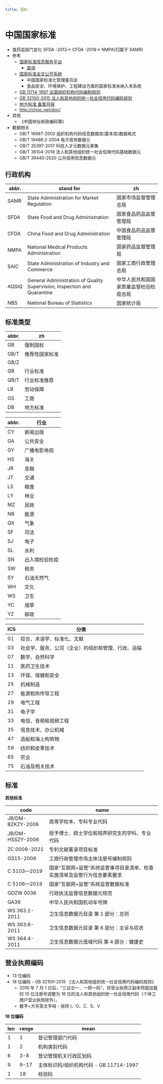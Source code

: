 ```yaml
---
title: 国标
---
```


# 中国国家标准

- 食药监部门变化 SFDA -2013-> CFDA -2018-> NMPA(归属于 SAMR)
- 参考
  - [国家标准信息服务平台](http://std.samr.gov.cn/)
    - [查询](http://std.samr.gov.cn/gb/gbQuery)
  - [国家标准全文公开系统](http://www.gb688.cn/bzgk/gb/index)
    - 中国国家标准化管理委员会
    - 食品安全、环境保护、工程建设方面的国家标准未纳入本系统
  - [GB 11714-1997 全国组织机构代码编制规则](https://zh.wikisource.org/wiki/GB_11714-1997_全国组织机构代码编制规则)
  - [GB 32100-2015 法人和其他组织统一社会信用代码编码规则](https://zh.wikisource.org/wiki/GB_32100-2015_法人和其他组织统一社会信用代码编码规则)
  - [地方标准 备案月报](http://std.sacinfo.org.cn/gnocDb/queryInfo?id=D90F358A24DBB8ED3BAD4413047770FC61179F54B87450A826F58E9482824CBB)
  - http://chisc.net/doc/
- 其他
  - 《中国地址邮政编码簿》
- 数据相关
  - GB/T 16987-2002 组织机构代码信息数据库(基本库)数据格式
  - GB/T 19488.2-2004 电子政务数据元
  - GB/T 35397-2017 科技人才元数据元素集
  - GB/T 36104-2018 法人和其他组织统一社会信用代码基础数据元
  - GB/T 39445-2020 公共信用信息数据元

## 行政机构

| abbr. | stand for                                                                | zh                                     |
| ----- | ------------------------------------------------------------------------ | -------------------------------------- |
| SAMR  | State Administration for Market Regulation                               | 国家市场监督管理总局                   |
| SFDA  | State Food and Drug Administration                                       | 国家食品药品监督管理局                 |
| CFDA  | China Food and Drug Administration                                       | 中国食品药品监督管理局                 |
| NMPA  | National Medical Products Administration                                 | 国家药品监督管理局                     |
| SAIC  | State Administration of Industry and Commerce                            | 国家工商行政管理总局                   |
| AQSIQ | General Administration of Quality Supervision, Inspection and Quarantine | 中华人民共和国国家质量监督检验检疫总局 |
| NBS   | National Bureau of Statistics                                            | 国家统计局                             |

## 标准类型

| abbr. | zh             |
| ----- | -------------- |
| GB    | 强制国标       |
| GB/T  | 推荐性国家标准 |
| GB/Z  |                |
| QB    | 行业标准       |
| QB/T  | 行业标准推荐   |
| LB    | 劳动保障       |
| GS    | 工商           |
| DB    | 地方标准       |

| abbr. | 行业           |
| ----- | -------------- |
| CY    | 新闻出版       |
| GA    | 公共安全       |
| GY    | 广播电影电视   |
| HS    | 海关           |
| JR    | 金融           |
| JT    | 交通           |
| LS    | 粮食           |
| LY    | 林业           |
| MZ    | 民政           |
| NB    | 能源           |
| QX    | 气象           |
| SF    | 司法           |
| SJ    | 电子           |
| SL    | 水利           |
| SN    | 出入境检验检疫 |
| SW    | 税务           |
| SY    | 石油天然气     |
| WH    | 文化           |
| WS    | 卫生           |
| YC    | 烟草           |
| YZ    | 邮政           |

| ICS | 分类                                               |
| --- | -------------------------------------------------- |
| 01  | 综合、术语学、标准化、文献                         |
| 03  | 社会学、服务、公司（企业）的组织和管理、行政、运输 |
| 07  | 数学、自然科学                                     |
| 11  | 医药卫生技术                                       |
| 13  | 环保、保健和安全                                   |
| 25  | 机械制造                                           |
| 27  | 能源和热传导工程                                   |
| 29  | 电气工程                                           |
| 31  | 电子学                                             |
| 33  | 电信、音频和视频工程                               |
| 35  | 信息技术、办公机械                                 |
| 47  | 造船和海上构筑物                                   |
| 59  | 纺织和皮革技术                                     |
| 65  | 农业                                               |
| 75  | 石油及相关技术                                     |

## 标准

**其他标准**

| code             | name                                                                      |
| ---------------- | ------------------------------------------------------------------------- |
| JB/DM-BZKZY-2006 | 高等学校本、专科专业代码                                                  |
| JB/DM-HSSZY-2006 | 授予博士、硕士学位和培养研究生的学科、专业代码                            |
| ZC 0009-2021     | 专利文献著录项目标准                                                      |
| GS15-2006        | 工商行政管理市场主体注册号编制规则                                        |
| C 5103—2019      | 国家“互联网+监管”系统监管事项目录清单、检查实施清单及监管行为信息要素要求 |
| C 5106—2019      | 国家“互联网+监管”系统监管数据标准                                         |
| GDZW 0036        | 行政执法监督信息数据元规范                                                |
| GA36             | 中华人民共和国机动车号牌                                                  |
| WS 363.1-2011    | 卫生信息数据元目录 第 1 部分：总则                                        |
| WS 363.6-2011    | 卫生信息数据元目录 第 6 部分：主诉与症状                                  |
| WS 364.4-2011    | 卫生信息数据元值域代码 第 4 部分：健康史                                  |

## 营业执照编码

- 13 位编码
- 18 位编码 - GB 32100-2015 《法人和其他组织统一社会信用代码编码规则》
  - 2016 年 7 月 1 日后，“三证合一、一照一码”，将营业执照正副本照面加载的 15 位注册号调整为 18 位的法人和其他组织统一社会信用代码（个体工商户营业执照除外）。
  - 数字+大写英文字母 - 排除 I、O、Z、S、V

**18 位编码**

| len | range | mean                                    |
| --- | ----- | --------------------------------------- |
| 1   | 1     | 登记管理部门代码                        |
| 1   | 2     | 机构类别代码                            |
| 6   | 3-8   | 登记管理机关行政区划码                  |
| 9   | 9-17  | 主体标识码/组织机构代码 - GB 11714-1997 |
| 1   | 18    | 校验码                                  |
